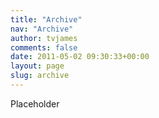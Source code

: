 ```yaml
---
title: "Archive"
nav: "Archive"
author: tvjames
comments: false
date: 2011-05-02 09:30:33+00:00
layout: page
slug: archive
---
```


Placeholder

